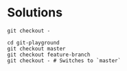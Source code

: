 # Solutions

```shell
git checkout -
```

```shell
cd git-playground
git checkout master
git checkout feature-branch
git checkout - # Switches to `master`
```
